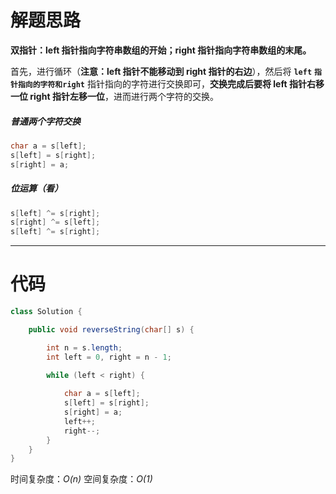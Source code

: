 # 解题思路
**双指针：left 指针指向字符串数组的开始；right 指针指向字符串数组的末尾。**

首先，进行循环（**注意：left 指针不能移动到 right 指针的右边**），然后将 **`left`** **`指针指向的字符和right`** 指针指向的字符进行交换即可，**交换完成后要将 left 指针右移一位 right 指针左移一位**，进而进行两个字符的交换。

##### 普通两个字符交换
```java
char a = s[left];
s[left] = s[right];
s[right] = a;
```
##### 位运算（看）
```java
s[left] ^= s[right];
s[right] ^= s[left];
s[left] ^= s[right];
```


---
# 代码
```java
class Solution {

    public void reverseString(char[] s) {

        int n = s.length;
        int left = 0, right = n - 1;
        
        while (left < right) {

            char a = s[left];
            s[left] = s[right];
            s[right] = a;
            left++;
            right--;
        }
    }
}
```
时间复杂度：*O(n)*
空间复杂度：*O(1)*